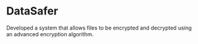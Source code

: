 # DataSafer
Developed a system that allows files to be encrypted and decrypted using an advanced encryption algorithm.
